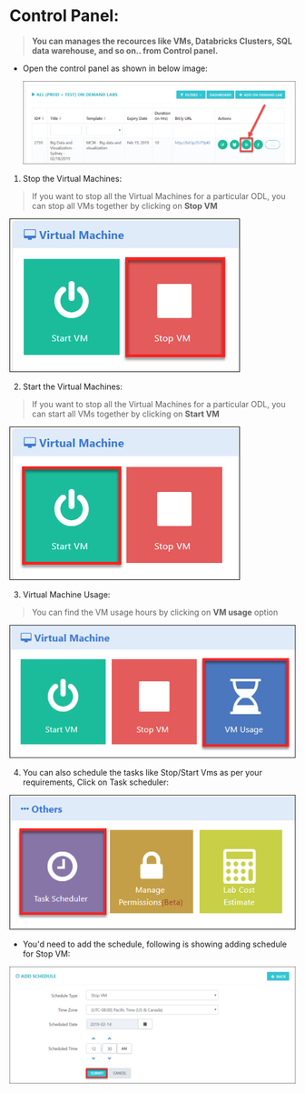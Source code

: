 # Control Panel:

>**You can manages the recources like VMs, Databricks Clusters, SQL data warehouse, and so on.. from Control panel.**

* Open the control panel as shown in below image:
 
  ![](images/control1.png)
1. Stop the Virtual Machines: 
> If you want to stop all the Virtual Machines for a particular ODL, you can stop all VMs together by clicking on **Stop VM**

  ![](images/stopvm1.png)

2. Start the Virtual Machines: 
> If you want to stop all the Virtual Machines for a particular ODL, you can start all VMs together by clicking on **Start VM**
 
  ![](images/startvm.png)

3. Virtual Machine Usage:
> You can find the VM usage hours by clicking on **VM usage** option 

  ![](images/vmusage.png)

4. You can also schedule the tasks like Stop/Start Vms as per your requirements, Click on Task scheduler:

  ![](images/tasksch.png)
  
* You'd need to add the schedule, following is showing adding schedule for Stop VM:

 ![](images/taskadd.png)
 
 












